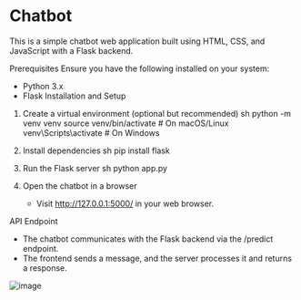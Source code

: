 # Chatbot

This is a simple chatbot web application built using HTML, CSS, and JavaScript with a Flask backend.

 Prerequisites
Ensure you have the following installed on your system:
- Python 3.x
- Flask
 Installation and Setup

   

1. Create a virtual environment (optional but recommended)
   sh
   python -m venv venv
   source venv/bin/activate  # On macOS/Linux
   venv\Scripts\activate  # On Windows
   

2. Install dependencies
   sh
   pip install flask
   

3. Run the Flask server
   sh
   python app.py
   

4. Open the chatbot in a browser
   - Visit http://127.0.0.1:5000/ in your web browser.



 API Endpoint
- The chatbot communicates with the Flask backend via the /predict endpoint.
- The frontend sends a message, and the server processes it and returns a response.

![image](https://github.com/user-attachments/assets/713b291b-3e36-4f5b-a5e1-3f8724896664)
